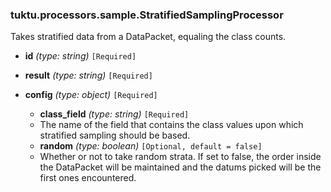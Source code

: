 ### tuktu.processors.sample.StratifiedSamplingProcessor
Takes stratified data from a DataPacket, equaling the class counts.

  * **id** *(type: string)* `[Required]`

  * **result** *(type: string)* `[Required]`

  * **config** *(type: object)* `[Required]`

    * **class_field** *(type: string)* `[Required]`
    - The name of the field that contains the class values upon which stratified sampling should be based.

    * **random** *(type: boolean)* `[Optional, default = false]`
    - Whether or not to take random strata. If set to false, the order inside the DataPacket will be maintained and the datums picked will be the first ones encountered.

